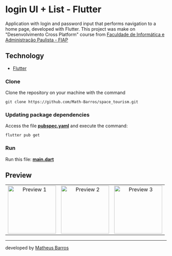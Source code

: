 # login UI + List - Flutter

Application with login and password input that performs navigation to a home page, developed with Flutter. This project was make on "Desenvolvimento Cross Platform" course from [Faculdade de Informática e Administração Paulista - FIAP](https://www.fiap.com.br/)

## Technology

- [Flutter](https://flutter.dev/)

### Clone
Clone the repository on your machine with the command

```git clone https://github.com/Math-Barros/space_tourism.git```

### Updating package dependencies
Access the file **[pubspec.yaml](https://github.com/Math-Barros/space_tourism/blob/main/space_tourism/pubspec.yaml)** and execute the command:

```
flutter pub get
```

### Run

Run this file: **[main.dart](https://github.com/Math-Barros/space_tourism/blob/main/space_tourism/lib/main.dart)**

## Preview

<table align="center">
  <tr>
    <td align="center">
      <img src="/Preview_1.webm" width="150" alt="Preview 1" />
    </td>
    <td align="center">
      <img src="/Preview_2.webm" width="150" alt="Preview 2" />
    </td>
    <td align="center">
      <img src="/Preview_3.webm" width="150" alt="Preview 3" />
    </td>
  </tr>
</table>

--- 
developed by [Matheus Barros](https://github.com/Math-Barros)
